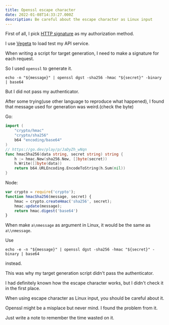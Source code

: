 ```yaml
---
title: Openssl escape character
date: 2022-01-08T14:33:27.000Z
description: Be careful about the escape character as Linux input
--- 
```

First of all, I pick [HTTP signature](https://datatracker.ietf.org/doc/html/draft-cavage-http-signatures-12) as my authorization method.

I use [Vegeta](https://github.com/tsenart/vegeta) to load test my API service.

When writing a script for target generation, I need to make a signature for each request.

So I used `openssl` to generate it.
```
echo -n "${message}" | openssl dgst -sha256 -hmac "${secret}" -binary | base64
```
But I did not pass my authenticator.

After some trying(use other language to reproduce what happened), I found that message used for generation was weird.(check the byte)

Go:
```go
import (
	"crypto/hmac"
	"crypto/sha256"
	b64 "encoding/base64"
)
// https://go.dev/play/p/JaDyZh_wNqn
func hmacSha256(data string, secret string) string {
	h := hmac.New(sha256.New, []byte(secret))
	h.Write([]byte(data))
	return b64.URLEncoding.EncodeToString(h.Sum(nil))
}
```

Node:
```javascript
var crypto = require('crypto');
function hmacSha256(message, secret) {
    hmac = crypto.createHmac('sha256', secret);
    hmac.update(message);
    return hmac.digest('base64')
}
```

When make `a\nmessage` as argument in Linux, it would be the same as `a\\nmessage`.

Use 
```
echo -e -n "${message}" | openssl dgst -sha256 -hmac "${secret}" -binary | base64
``` 
instead.

This was why my target generation script didn't pass the authenticator.

I had definitely known how the escape character works, but I didn't check it in the first place.

When using escape character as Linux input, you should be careful about it.

Openssl might be a misplace but never mind. I found the problem from it.

Just write a note to remember the time wasted on it.